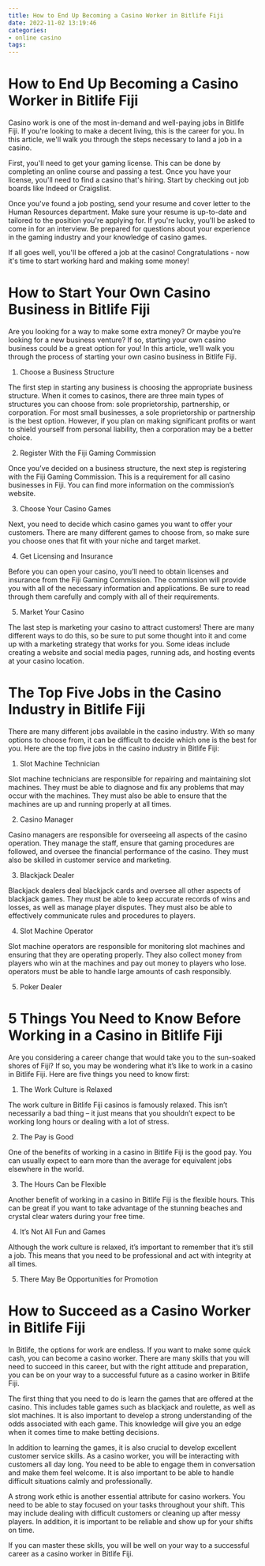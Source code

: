 ```yaml
---
title: How to End Up Becoming a Casino Worker in Bitlife Fiji
date: 2022-11-02 13:19:46
categories:
- online casino
tags:
---
```



#  How to End Up Becoming a Casino Worker in Bitlife Fiji

Casino work is one of the most in-demand and well-paying jobs in Bitlife Fiji. If you're looking to make a decent living, this is the career for you. In this article, we'll walk you through the steps necessary to land a job in a casino.

First, you'll need to get your gaming license. This can be done by completing an online course and passing a test. Once you have your license, you'll need to find a casino that's hiring. Start by checking out job boards like Indeed or Craigslist.

Once you've found a job posting, send your resume and cover letter to the Human Resources department. Make sure your resume is up-to-date and tailored to the position you're applying for. If you're lucky, you'll be asked to come in for an interview. Be prepared for questions about your experience in the gaming industry and your knowledge of casino games.

If all goes well, you'll be offered a job at the casino! Congratulations - now it's time to start working hard and making some money!

#  How to Start Your Own Casino Business in Bitlife Fiji

Are you looking for a way to make some extra money? Or maybe you’re looking for a new business venture? If so, starting your own casino business could be a great option for you! In this article, we’ll walk you through the process of starting your own casino business in Bitlife Fiji.

1. Choose a Business Structure

The first step in starting any business is choosing the appropriate business structure. When it comes to casinos, there are three main types of structures you can choose from: sole proprietorship, partnership, or corporation. For most small businesses, a sole proprietorship or partnership is the best option. However, if you plan on making significant profits or want to shield yourself from personal liability, then a corporation may be a better choice.

2. Register With the Fiji Gaming Commission

Once you’ve decided on a business structure, the next step is registering with the Fiji Gaming Commission. This is a requirement for all casino businesses in Fiji. You can find more information on the commission’s website.

3. Choose Your Casino Games

Next, you need to decide which casino games you want to offer your customers. There are many different games to choose from, so make sure you choose ones that fit with your niche and target market.

4. Get Licensing and Insurance

Before you can open your casino, you’ll need to obtain licenses and insurance from the Fiji Gaming Commission. The commission will provide you with all of the necessary information and applications. Be sure to read through them carefully and comply with all of their requirements.

5. Market Your Casino

The last step is marketing your casino to attract customers! There are many different ways to do this, so be sure to put some thought into it and come up with a marketing strategy that works for you. Some ideas include creating a website and social media pages, running ads, and hosting events at your casino location.

#  The Top Five Jobs in the Casino Industry in Bitlife Fiji

There are many different jobs available in the casino industry. With so many options to choose from, it can be difficult to decide which one is the best for you. Here are the top five jobs in the casino industry in Bitlife Fiji:

1. Slot Machine Technician

Slot machine technicians are responsible for repairing and maintaining slot machines. They must be able to diagnose and fix any problems that may occur with the machines. They must also be able to ensure that the machines are up and running properly at all times.

2. Casino Manager

Casino managers are responsible for overseeing all aspects of the casino operation. They manage the staff, ensure that gaming procedures are followed, and oversee the financial performance of the casino. They must also be skilled in customer service and marketing.

3. Blackjack Dealer

Blackjack dealers deal blackjack cards and oversee all other aspects of blackjack games. They must be able to keep accurate records of wins and losses, as well as manage player disputes. They must also be able to effectively communicate rules and procedures to players.

4. Slot Machine Operator

Slot machine operators are responsible for monitoring slot machines and ensuring that they are operating properly. They also collect money from players who win at the machines and pay out money to players who lose. operators must be able to handle large amounts of cash responsibly.

5. Poker Dealer

#  5 Things You Need to Know Before Working in a Casino in Bitlife Fiji

Are you considering a career change that would take you to the sun-soaked shores of Fiji? If so, you may be wondering what it’s like to work in a casino in Bitlife Fiji. Here are five things you need to know first:

1. The Work Culture is Relaxed

The work culture in Bitlife Fiji casinos is famously relaxed. This isn’t necessarily a bad thing – it just means that you shouldn’t expect to be working long hours or dealing with a lot of stress.

2. The Pay is Good

One of the benefits of working in a casino in Bitlife Fiji is the good pay. You can usually expect to earn more than the average for equivalent jobs elsewhere in the world.

3. The Hours Can be Flexible

Another benefit of working in a casino in Bitlife Fiji is the flexible hours. This can be great if you want to take advantage of the stunning beaches and crystal clear waters during your free time.

4. It’s Not All Fun and Games

Although the work culture is relaxed, it’s important to remember that it’s still a job. This means that you need to be professional and act with integrity at all times.

5. There May Be Opportunities for Promotion

#  How to Succeed as a Casino Worker in Bitlife Fiji

In Bitlife, the options for work are endless. If you want to make some quick cash, you can become a casino worker. There are many skills that you will need to succeed in this career, but with the right attitude and preparation, you can be on your way to a successful future as a casino worker in Bitlife Fiji.

The first thing that you need to do is learn the games that are offered at the casino. This includes table games such as blackjack and roulette, as well as slot machines. It is also important to develop a strong understanding of the odds associated with each game. This knowledge will give you an edge when it comes time to make betting decisions.

In addition to learning the games, it is also crucial to develop excellent customer service skills. As a casino worker, you will be interacting with customers all day long. You need to be able to engage them in conversation and make them feel welcome. It is also important to be able to handle difficult situations calmly and professionally.

A strong work ethic is another essential attribute for casino workers. You need to be able to stay focused on your tasks throughout your shift. This may include dealing with difficult customers or cleaning up after messy players. In addition, it is important to be reliable and show up for your shifts on time.

If you can master these skills, you will be well on your way to a successful career as a casino worker in Bitlife Fiji.